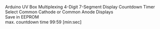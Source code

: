 Arduino UV Box Multiplexing 4-Digit 7-Segment Display Countdown Timer <br/>
Select Common Cathode or Common Anode Displays<br/>
Save in EEPROM <br/>
max. countdown time 99:59 [min:sec]
